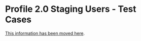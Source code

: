 # Profile 2.0 Staging Users - Test Cases 

[This information has been moved here](https://github.com/department-of-veterans-affairs/va.gov-team-sensitive/blob/master/Administrative/vagov-users/staging-test-accounts-profile.md).
